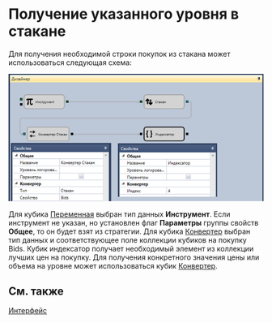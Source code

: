 # Получение указанного уровня в стакане

Для получения необходимой строки покупок из стакана может использоваться следующая схема:

![Designer Event model 00](../images/Designer_Event_model_00.png)

Для кубика [Переменная](Designer_Variable.md) выбран тип данных **Инструмент**. Если инструмент не указан, но установлен флаг **Параметры** группы свойств **Общее**, то он будет взят из стратегии. Для кубика [Конвертер](Designer_Converter.md) выбран тип данных и соответствующее поле коллекции кубиков на покупку Bids. Кубик индексатор получает необходимый элемент из коллекции лучших цен на покупку. Для получения конкретного значения цены или объема на уровне может использоваться кубик [Конвертер](Designer_Converter.md).

## См. также

[Интерфейс](Designer_Creation_element_containing_source_code.md)
